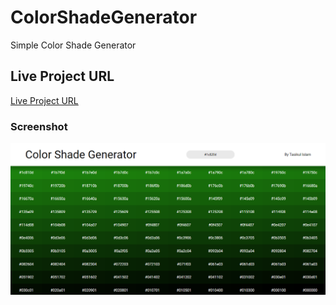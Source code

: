 

# ColorShadeGenerator

Simple Color Shade Generator

## Live Project URL

[Live Project URL](https://iamtasikul.github.io/Color-Shade-Generator)

### Screenshot

![Screenshot](https://github.com/iamtasikul/Color-Shade-Generator/blob/main/ColorCodeGenerator.png)
